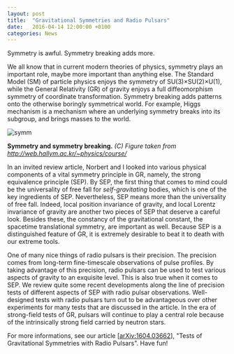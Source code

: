 ```yaml
---
layout: post
title:  "Gravitational Symmetries and Radio Pulsars"
date:   2016-04-14 12:00:00 +0100
categories: News
---
```


Symmetry is awful. Symmetry breaking adds more.

We all know that in current modern theories of physics, symmetry plays an important role, maybe more important than anything else. The Standard Model (SM) of particle physics enjoys the symmetry of SU(3)×SU(2)×U(1), while the General Relativity (GR) of gravity enjoys a full diffeomorphism symmetry of coordinate transformation. Symmetry breaking adds patterns onto the otherwise boringly symmetrical world. For example, Higgs mechanism is a mechanism where an underlying symmetry breaks into its subgroup, and brings masses to the world.

![symm](https://qph.cr.quoracdn.net/main-qimg-a885d25c065a6a0a3ccb5e78e41c46b4 "symm")

**Symmetry and symmetry breaking.** *(C) Figure taken from http://web.hallym.ac.kr/~physics/course/*

[//]: #(http://web.hallym.ac.kr/~physics/course/a2u/ep/img/pencil.jpg)

In an invited review article, Norbert and I looked into various physical components of a vital symmetry principle in GR, namely, the strong equivalence principle (SEP). By SEP, the first thing that comes to mind could be the universality of free fall for *self-gravitating* bodies, which is one of the key ingredients of SEP. Nevertheless, SEP means more than the universality of free fall. Indeed, local position invariance of gravity, and local Lorentz invariance of gravity are another two pieces of SEP that deserve a careful look. Besides these, the constancy of the gravitational constant, the spacetime translational symmetry, are important as well. Because SEP is a distinguished feature of GR, it is extremely desirable to beat it to death with our extreme tools.

One of many nice things of radio pulsars is their precision. The precision comes from long-term fine-timescale observations of pulse profiles. By taking advantage of this precision, radio pulsars can be used to test various aspects of gravity to an exquisite level. This is also true when it comes to SEP. We review quite some recent developments along the line of precision tests of different aspects of SEP with radio pulsar observations. Well-designed tests with radio pulsars turn out to be advantageous over other experiments for many tests that are discussed in the article. In the era of strong-field tests of GR, pulsars will continue to play a central role because of the intrinsically strong field carried by neutron stars.

For more informations, see our article [[arXiv:1604.03662](http://arxiv.org/abs/1604.03662)], "Tests of Gravitational Symmetries with Radio Pulsars". Have fun!
